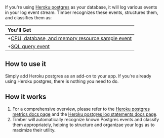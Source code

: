If you're using [Heroku postgres](https://www.heroku.com/postgres) as your database, it will log various events in your log event stream. Timber recognizes these events, structures them, and classifies them as:

|You'll Get|
|:------|
|<i>+</i>[CPU, database, and memory resource sample event](/docs/concepts/the-timber-log-event-schema/events/resource-sample-event)|
|<i>+</i>[SQL query event](/docs/concepts/the-timber-log-event-schema/events/sql-query-event)|


## How to use it

Simply add Heroku postgres as an add-on to your app. If you're already using Heroku postgres, there is nothing you need to do.


## How it works

1. For a comprehensive overview, please refer to the [Heroku postgres metrics docs page](https://devcenter.heroku.com/articles/heroku-postgres-metrics-logs) and the [Heroku postgres log statements docs page](https://devcenter.heroku.com/articles/postgres-logs-errors).
2. Timber will automatically recognize known Postgres events and classify them appropriately, helping to structure and organizae your logs as to maximize their utility.
